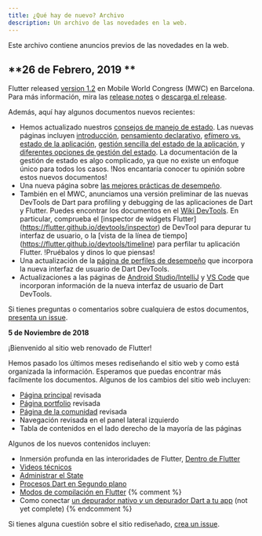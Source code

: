 ```yaml
---
title: ¿Qué hay de nuevo? Archivo
description: Un archivo de las novedades en la web.
---
```


Este archivo contiene anuncios previos de las novedades en la 
web.

## **26 de Febrero, 2019 **

Flutter released [version
1.2](https://developers.googleblog.com/2019/02/launching-flutter-12-at-mobile-world.html)
en Mobile World Congress (MWC) en Barcelona. Para más información, mira las 
[release notes](https://github.com/flutter/flutter/wiki/Release-Notes---Flutter-1.2.1)
o [descarga el release](/docs/development/tools/sdk/archive).

Además, aquí hay algunos documentos nuevos recientes:

* Hemos actualizado nuestros [consejos de manejo
  de estado](/docs/development/data-and-backend/state-mgmt/intro). 
  Las nuevas páginas incluyen
  [introducción](/docs/development/data-and-backend/state-mgmt/intro),
  [pensamiento declarativo](/docs/development/data-and-backend/state-mgmt/declarative), 
  [efímero vs. estado de la aplicación](/docs/development/data-and-backend/state-mgmt/ephemeral-vs-app),
  [gestión sencilla del estado de la aplicación](/docs/development/data-and-backend/state-mgmt/simple),
  y [diferentes opciones de gestión del 
  estado](/docs/development/data-and-backend/state-mgmt/options).
  La documentación de la gestión de estado es algo complicado, 
  ya que no existe un enfoque único para todos los casos. 
  !Nos encantaría conocer tu opinión sobre estos nuevos documentos!
* Una nueva página sobre [las mejores prácticas de desempeño](/docs/testing/best-practices).
* También en el MWC, anunciamos una versión preliminar de las nuevas 
  DevTools de Dart para profiling y debugging de las aplicaciones de Dart y Flutter. Puedes encontrar los documentos en el 
  [Wiki DevTools](https://flutter.github.io/devtools/).
  En particular, comprueba el [inspector de widgets Flutter]
  (https://flutter.github.io/devtools/inspector) de DevTool para depurar
  tu interfaz de usuario, o la [vista de la línea de tiempo]
  (https://flutter.github.io/devtools/timeline) para perfilar tu aplicación Flutter. !Pruébalos y dinos lo que piensas!
* Una actualización de la [página de perfiles de desempeño](/docs/testing/ui-performance)
  que incorpora la nueva interfaz de usuario de Dart DevTools.
* Actualizaciones a las páginas de [Android
  Studio/IntelliJ](/docs/development/tools/android-studio)
  y [VS Code](/docs/development/tools/vs-code) que incorporan información de la nueva 
  interfaz de usuario de Dart DevTools.

Si tienes preguntas o comentarios sobre cualquiera de estos documentos, [presenta un
issue]({{site.repo.this}}/issues).

**5 de Noviembre de 2018**

¡Bienvenido al sitio web renovado de Flutter!

Hemos pasado los últimos meses rediseñando el sitio web y como está
organizada la información. Esperamos que puedas encontrar más facilmente
los documentos. Algunos de los cambios del sitio web incluyen:

* [Página principal](/) revisada
* [Página portfolio](/showcase) revisada
* [Página de la comunidad](/community) revisada
* Navegación revisada en el panel lateral izquierdo
* Tabla de contenidos en el lado derecho de la mayoría de las páginas

Algunos de los nuevos contenidos incluyen:

* Inmersión profunda en las interoridades de Flutter,
  [Dentro de Flutter](/docs/resources/inside-flutter)
* [Videos técnicos](/docs/resources/videos)
* [Administrar el State](/docs/development/data-and-backend/state-mgmt)
* [Procesos Dart en Segundo 
plano](/docs/development/packages-and-plugins/background-processes)
* [Modos de compilación en Flutter](/docs/testing/build-modes)
{% comment %}
* Como conectar [un depurador nativo _y_
  un depurador Dart a tu app](/docs/testing/oem-debuggers)
  (not yet complete)
{% endcomment %}

Si tienes alguna cuestión sobre el sitio rediseñado, [crea un 
issue]({{site.repo.this}}/issues).